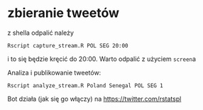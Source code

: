 # zbieranie tweetów

z shella odpalić należy

```
Rscript capture_stream.R POL SEG 20:00
```

i to się będzie kręcić do 20:00. Warto odpalić z użyciem `screen`a


Analiza i publikowanie tweetów:

```
Rscript analyze_stream.R Poland Senegal POL SEG 1
```

Bot działa (jak się go włączy) na https://twitter.com/rstatspl
